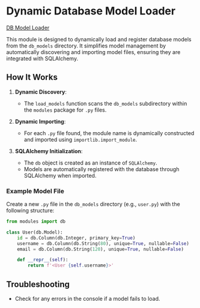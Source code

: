 # Dynamic Database Model Loader

[DB Model Loader](./modules/models.py)

This module is designed to dynamically load and register database models from the `db_models` directory. 
It simplifies model management by automatically discovering and importing model files, ensuring they are integrated with SQLAlchemy.

## How It Works

1. **Dynamic Discovery**:
   - The `load_models` function scans the `db_models` subdirectory within the `modules` package for `.py` files.

2. **Dynamic Importing**:
   - For each `.py` file found, the module name is dynamically constructed and imported using `importlib.import_module`.

3. **SQLAlchemy Initialization**:
   - The `db` object is created as an instance of `SQLAlchemy`.
   - Models are automatically registered with the database through SQLAlchemy when imported.




### Example Model File

Create a new `.py` file in the `db_models` directory (e.g., `user.py`) with the following structure:

```python
from modules import db

class User(db.Model):
    id = db.Column(db.Integer, primary_key=True)
    username = db.Column(db.String(80), unique=True, nullable=False)
    email = db.Column(db.String(120), unique=True, nullable=False)

    def __repr__(self):
        return f'<User {self.username}>'
```

## Troubleshooting

- Check for any errors in the console if a model fails to load.
